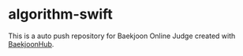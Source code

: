 # algorithm-swift
This is a auto push repository for Baekjoon Online Judge created with [BaekjoonHub](https://github.com/BaekjoonHub/BaekjoonHub).
